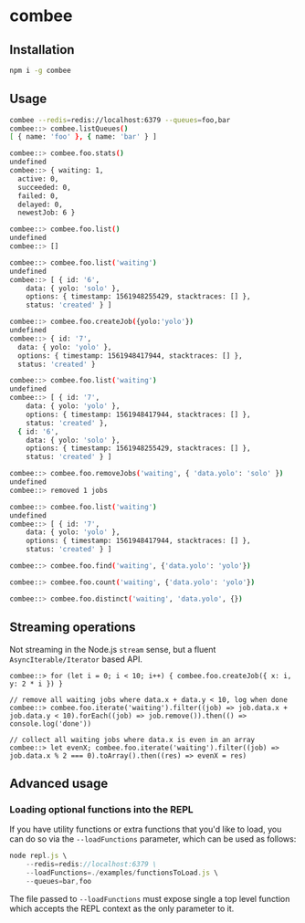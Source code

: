 combee
=====

## Installation

```sh
npm i -g combee
```

## Usage

```sh
combee --redis=redis://localhost:6379 --queues=foo,bar
combee::> combee.listQueues()
[ { name: 'foo' }, { name: 'bar' } ]

combee::> combee.foo.stats()
undefined
combee::> { waiting: 1,
  active: 0,
  succeeded: 0,
  failed: 0,
  delayed: 0,
  newestJob: 6 }

combee::> combee.foo.list()
undefined
combee::> []

combee::> combee.foo.list('waiting')
undefined
combee::> [ { id: '6',
    data: { yolo: 'solo' },
    options: { timestamp: 1561948255429, stacktraces: [] },
    status: 'created' } ]

combee::> combee.foo.createJob({yolo:'yolo'})
undefined
combee::> { id: '7',
  data: { yolo: 'yolo' },
  options: { timestamp: 1561948417944, stacktraces: [] },
  status: 'created' }

combee::> combee.foo.list('waiting')
undefined
combee::> [ { id: '7',
    data: { yolo: 'yolo' },
    options: { timestamp: 1561948417944, stacktraces: [] },
    status: 'created' },
  { id: '6',
    data: { yolo: 'solo' },
    options: { timestamp: 1561948255429, stacktraces: [] },
    status: 'created' } ]

combee::> combee.foo.removeJobs('waiting', { 'data.yolo': 'solo' })
undefined
combee::> removed 1 jobs

combee::> combee.foo.list('waiting')
undefined
combee::> [ { id: '7',
    data: { yolo: 'yolo' },
    options: { timestamp: 1561948417944, stacktraces: [] },
    status: 'created' } ]

combee::> combee.foo.find('waiting', {'data.yolo': 'yolo'})

combee::> combee.foo.count('waiting', {'data.yolo': 'yolo'})

combee::> combee.foo.distinct('waiting', 'data.yolo', {})
```

## Streaming operations

Not streaming in the Node.js `stream` sense, but a fluent `AsyncIterable/Iterator` based API. 

```
combee::> for (let i = 0; i < 10; i++) { combee.foo.createJob({ x: i, y: 2 * i }) }

// remove all waiting jobs where data.x + data.y < 10, log when done
combee::> combee.foo.iterate('waiting').filter((job) => job.data.x + job.data.y < 10).forEach((job) => job.remove()).then(() => console.log('done'))

// collect all waiting jobs where data.x is even in an array
combee::> let evenX; combee.foo.iterate('waiting').filter((job) => job.data.x % 2 === 0).toArray().then((res) => evenX = res)
```

## Advanced usage

### Loading optional functions into the REPL

If you have utility functions or extra functions that you'd like to load, you
can do so via the `--loadFunctions` parameter, which can be used as follows:

```js
node repl.js \
    --redis=redis://localhost:6379 \
    --loadFunctions=./examples/functionsToLoad.js \
    --queues=bar,foo
```

The file passed to `--loadFunctions` must expose single a top level function
which accepts the REPL context as the only parameter to it.